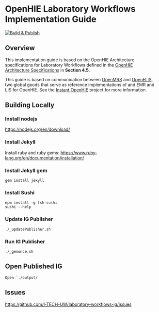 # OpenHIE Laboratory Workflows Implementation Guide

[![Build & Publish](https://github.com/I-TECH-UW/laboratory-workflows-ig/actions/workflows/publish.yml/badge.svg)](https://github.com/I-TECH-UW/laboratory-workflows-ig/actions/workflows/publish.yml)

## Overview
This implementation guide is based on the OpenHIE Architecture specifications for Laboratory Workflows defined in the [OpenHIE Architecture Specifications](https://ohie.org/download/openhie-architecture-specification) in **Section 4.5**. 

This guide is based on communication between [OpenMRS](https://openmrs.org/) and [OpenELIS](https://openelis-global.org/community/), two global goods that serve as reference implementations of and EMR and LIS for OpenHIE. See the [Instant OpenHIE](https://openhie.github.io/instant/) project for more information.

## Building Locally
### Install nodejs
https://nodejs.org/en/download/

### Install Jekyll
Install ruby and ruby gems: https://www.ruby-lang.org/en/documentation/installation/

### Install Jekyll gem

    gem install jekyll
### Install Sushi
    npm install -g fsh-sushi
    sushi --help
### Update IG Publisher
    ./_updatePublisher.sh

### Run IG Publisher
    ./_genonce.sh

## Open Published IG
    Open `./output/


## Issues
https://github.com/I-TECH-UW/laboratory-workflows-ig/issues 


